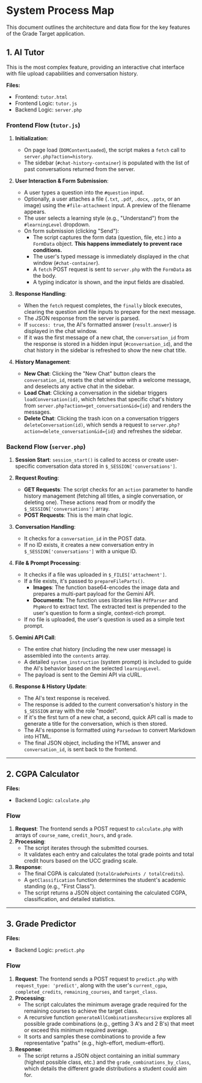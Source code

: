 # System Process Map

This document outlines the architecture and data flow for the key features of the Grade Target application.

## 1. AI Tutor

This is the most complex feature, providing an interactive chat interface with file upload capabilities and conversation history.

**Files:**
- Frontend: `tutor.html`
- Frontend Logic: `tutor.js`
- Backend Logic: `server.php`

### Frontend Flow (`tutor.js`)

1.  **Initialization**:
    -   On page load (`DOMContentLoaded`), the script makes a `fetch` call to `server.php?action=history`.
    -   The sidebar (`#chat-history-container`) is populated with the list of past conversations returned from the server.

2.  **User Interaction & Form Submission**:
    -   A user types a question into the `#question` input.
    -   Optionally, a user attaches a file (`.txt`, `.pdf`, `.docx`, `.pptx`, or an image) using the `#file-attachment` input. A preview of the filename appears.
    -   The user selects a learning style (e.g., "Understand") from the `#learningLevel` dropdown.
    -   On form submission (clicking "Send"):
        -   The script captures the form data (question, file, etc.) into a `FormData` object. **This happens immediately to prevent race conditions.**
        -   The user's typed message is immediately displayed in the chat window (`#chat-container`).
        -   A `fetch` POST request is sent to `server.php` with the `FormData` as the body.
        -   A typing indicator is shown, and the input fields are disabled.

3.  **Response Handling**:
    -   When the `fetch` request completes, the `finally` block executes, clearing the question and file inputs to prepare for the next message.
    -   The JSON response from the server is parsed.
    -   If `success: true`, the AI's formatted answer (`result.answer`) is displayed in the chat window.
    -   If it was the first message of a new chat, the `conversation_id` from the response is stored in a hidden input (`#conversation_id`), and the chat history in the sidebar is refreshed to show the new chat title.

4.  **History Management**:
    -   **New Chat**: Clicking the "New Chat" button clears the `conversation_id`, resets the chat window with a welcome message, and deselects any active chat in the sidebar.
    -   **Load Chat**: Clicking a conversation in the sidebar triggers `loadConversation(id)`, which fetches that specific chat's history from `server.php?action=get_conversation&id={id}` and renders the messages.
    -   **Delete Chat**: Clicking the trash icon on a conversation triggers `deleteConversation(id)`, which sends a request to `server.php?action=delete_conversation&id={id}` and refreshes the sidebar.

### Backend Flow (`server.php`)

1.  **Session Start**: `session_start()` is called to access or create user-specific conversation data stored in `$_SESSION['conversations']`.

2.  **Request Routing**:
    -   **GET Requests**: The script checks for an `action` parameter to handle history management (fetching all titles, a single conversation, or deleting one). These actions read from or modify the `$_SESSION['conversations']` array.
    -   **POST Requests**: This is the main chat logic.

3.  **Conversation Handling**:
    -   It checks for a `conversation_id` in the POST data.
    -   If no ID exists, it creates a new conversation entry in `$_SESSION['conversations']` with a unique ID.

4.  **File & Prompt Processing**:
    -   It checks if a file was uploaded in `$_FILES['attachment']`.
    -   If a file exists, it's passed to `prepareFileParts()`.
        -   **Images**: The function base64-encodes the image data and prepares a multi-part payload for the Gemini API.
        -   **Documents**: The function uses libraries like `PdfParser` and `PhpWord` to extract text. The extracted text is prepended to the user's question to form a single, context-rich prompt.
    -   If no file is uploaded, the user's question is used as a simple text prompt.

5.  **Gemini API Call**:
    -   The entire chat history (including the new user message) is assembled into the `contents` array.
    -   A detailed `system_instruction` (system prompt) is included to guide the AI's behavior based on the selected `learningLevel`.
    -   The payload is sent to the Gemini API via cURL.

6.  **Response & History Update**:
    -   The AI's text response is received.
    -   The response is added to the current conversation's history in the `$_SESSION` array with the role "model".
    -   If it's the first turn of a new chat, a second, quick API call is made to generate a title for the conversation, which is then stored.
    -   The AI's response is formatted using `Parsedown` to convert Markdown into HTML.
    -   The final JSON object, including the HTML answer and `conversation_id`, is sent back to the frontend.

---

## 2. CGPA Calculator

**Files:**
- Backend Logic: `calculate.php`

### Flow

1.  **Request**: The frontend sends a POST request to `calculate.php` with arrays of `course_name`, `credit_hours`, and `grade`.
2.  **Processing**:
    -   The script iterates through the submitted courses.
    -   It validates each entry and calculates the total grade points and total credit hours based on the UCC grading scale.
3.  **Response**:
    -   The final CGPA is calculated (`totalGradePoints / totalCredits`).
    -   A `getClassification` function determines the student's academic standing (e.g., "First Class").
    -   The script returns a JSON object containing the calculated CGPA, classification, and detailed statistics.

---

## 3. Grade Predictor

**Files:**
- Backend Logic: `predict.php`

### Flow

1.  **Request**: The frontend sends a POST request to `predict.php` with `request_type: 'predict'`, along with the user's `current_cgpa`, `completed_credits`, `remaining_courses`, and `target_class`.
2.  **Processing**:
    -   The script calculates the minimum average grade required for the remaining courses to achieve the target class.
    -   A recursive function `generateAllCombinationsRecursive` explores all possible grade combinations (e.g., getting 3 A's and 2 B's) that meet or exceed this minimum required average.
    -   It sorts and samples these combinations to provide a few representative "paths" (e.g., high-effort, medium-effort).
3.  **Response**:
    -   The script returns a JSON object containing an initial summary (highest possible class, etc.) and the `grade_combinations_by_class`, which details the different grade distributions a student could aim for.